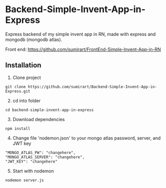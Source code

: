 # Backend-Simple-Invent-App-in-Express
Express backend of my simple invent app in RN, made with express and mongodb (mongodb atlas).

Front end: https://github.com/sumirart/FrontEnd-Simple-Invent-App-in-RN

## Installation
1. Clone project
```
git clone https://github.com/sumirart/Backend-Simple-Invent-App-in-Express.git
```

2. cd into folder
```
cd backend-simple-invent-app-in-express
```

3. Download dependencies
```
npm install
```

4. Change file 'nodemon.json' to your mongo atlas password, server, and JWT key
```
"MONGO_ATLAS_PW": "changehere",
"MONGO_ATLAS_SERVER": "changehere",
"JWT_KEY": "changehere"
```

5. Start with nodemon
```
nodemon server.js
```
